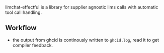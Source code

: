llmchat-effectful is a library for supplier agnostic llms calls with automatic tool call handling. 

## Workflow

- the output from ghcid is continously written to `ghcid.log`, read it to get compiler feedback.

